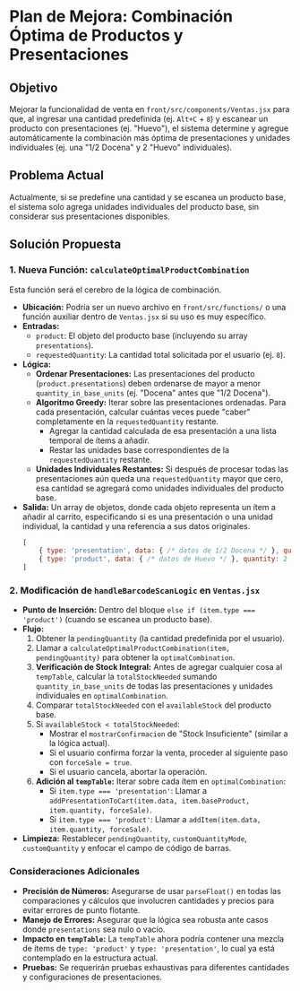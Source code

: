 # Plan de Mejora: Combinación Óptima de Productos y Presentaciones

## Objetivo
Mejorar la funcionalidad de venta en `front/src/components/Ventas.jsx` para que, al ingresar una cantidad predefinida (ej. `Alt+C` + `8`) y escanear un producto con presentaciones (ej. "Huevo"), el sistema determine y agregue automáticamente la combinación más óptima de presentaciones y unidades individuales (ej. una "1/2 Docena" y 2 "Huevo" individuales).

## Problema Actual
Actualmente, si se predefine una cantidad y se escanea un producto base, el sistema solo agrega unidades individuales del producto base, sin considerar sus presentaciones disponibles.

## Solución Propuesta

### 1. Nueva Función: `calculateOptimalProductCombination`
Esta función será el cerebro de la lógica de combinación.

*   **Ubicación:** Podría ser un nuevo archivo en `front/src/functions/` o una función auxiliar dentro de `Ventas.jsx` si su uso es muy específico.
*   **Entradas:**
    *   `product`: El objeto del producto base (incluyendo su array `presentations`).
    *   `requestedQuantity`: La cantidad total solicitada por el usuario (ej. `8`).
*   **Lógica:**
    *   **Ordenar Presentaciones:** Las presentaciones del producto (`product.presentations`) deben ordenarse de mayor a menor `quantity_in_base_units` (ej. "Docena" antes que "1/2 Docena").
    *   **Algoritmo Greedy:** Iterar sobre las presentaciones ordenadas. Para cada presentación, calcular cuántas veces puede "caber" completamente en la `requestedQuantity` restante.
        *   Agregar la cantidad calculada de esa presentación a una lista temporal de ítems a añadir.
        *   Restar las unidades base correspondientes de la `requestedQuantity` restante.
    *   **Unidades Individuales Restantes:** Si después de procesar todas las presentaciones aún queda una `requestedQuantity` mayor que cero, esa cantidad se agregará como unidades individuales del producto base.
*   **Salida:** Un array de objetos, donde cada objeto representa un ítem a añadir al carrito, especificando si es una presentación o una unidad individual, la cantidad y una referencia a sus datos originales.
    ```javascript
    [
        { type: 'presentation', data: { /* datos de 1/2 Docena */ }, quantity: 1, baseProduct: { /* datos de Huevo */ } },
        { type: 'product', data: { /* datos de Huevo */ }, quantity: 2 }
    ]
    ```

### 2. Modificación de `handleBarcodeScanLogic` en `Ventas.jsx`

*   **Punto de Inserción:** Dentro del bloque `else if (item.type === 'product')` (cuando se escanea un producto base).
*   **Flujo:**
    1.  Obtener la `pendingQuantity` (la cantidad predefinida por el usuario).
    2.  Llamar a `calculateOptimalProductCombination(item, pendingQuantity)` para obtener la `optimalCombination`.
    3.  **Verificación de Stock Integral:** Antes de agregar cualquier cosa al `tempTable`, calcular la `totalStockNeeded` sumando `quantity_in_base_units` de todas las presentaciones y unidades individuales en `optimalCombination`.
    4.  Comparar `totalStockNeeded` con el `availableStock` del producto base.
    5.  Si `availableStock < totalStockNeeded`:
        *   Mostrar el `mostrarConfirmacion` de "Stock Insuficiente" (similar a la lógica actual).
        *   Si el usuario confirma forzar la venta, proceder al siguiente paso con `forceSale = true`.
        *   Si el usuario cancela, abortar la operación.
    6.  **Adición al `tempTable`:** Iterar sobre cada ítem en `optimalCombination`:
        *   Si `item.type === 'presentation'`: Llamar a `addPresentationToCart(item.data, item.baseProduct, item.quantity, forceSale)`.
        *   Si `item.type === 'product'`: Llamar a `addItem(item.data, item.quantity, forceSale)`.
*   **Limpieza:** Restablecer `pendingQuantity`, `customQuantityMode`, `customQuantity` y enfocar el campo de código de barras.

### Consideraciones Adicionales

*   **Precisión de Números:** Asegurarse de usar `parseFloat()` en todas las comparaciones y cálculos que involucren cantidades y precios para evitar errores de punto flotante.
*   **Manejo de Errores:** Asegurar que la lógica sea robusta ante casos donde `presentations` sea nulo o vacío.
*   **Impacto en `tempTable`:** La `tempTable` ahora podría contener una mezcla de ítems de `type: 'product'` y `type: 'presentation'`, lo cual ya está contemplado en la estructura actual.
*   **Pruebas:** Se requerirán pruebas exhaustivas para diferentes cantidades y configuraciones de presentaciones.
